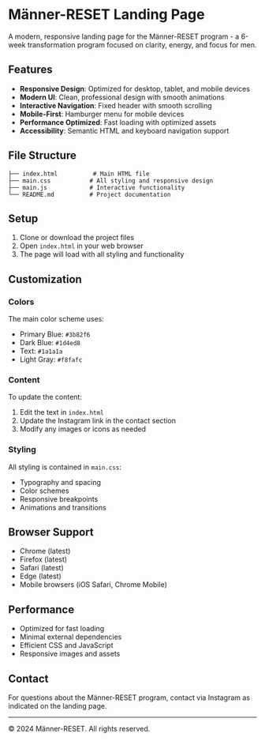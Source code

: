 # Männer-RESET Landing Page

A modern, responsive landing page for the Männer-RESET program - a 6-week transformation program focused on clarity, energy, and focus for men.

## Features

- **Responsive Design**: Optimized for desktop, tablet, and mobile devices
- **Modern UI**: Clean, professional design with smooth animations
- **Interactive Navigation**: Fixed header with smooth scrolling
- **Mobile-First**: Hamburger menu for mobile devices
- **Performance Optimized**: Fast loading with optimized assets
- **Accessibility**: Semantic HTML and keyboard navigation support

## File Structure

```
├── index.html          # Main HTML file
├── main.css           # All styling and responsive design
├── main.js            # Interactive functionality
└── README.md          # Project documentation
```

## Setup

1. Clone or download the project files
2. Open `index.html` in your web browser
3. The page will load with all styling and functionality

## Customization

### Colors
The main color scheme uses:
- Primary Blue: `#3b82f6`
- Dark Blue: `#1d4ed8`
- Text: `#1a1a1a`
- Light Gray: `#f8fafc`

### Content
To update the content:
1. Edit the text in `index.html`
2. Update the Instagram link in the contact section
3. Modify any images or icons as needed

### Styling
All styling is contained in `main.css`:
- Typography and spacing
- Color schemes
- Responsive breakpoints
- Animations and transitions

## Browser Support

- Chrome (latest)
- Firefox (latest)
- Safari (latest)
- Edge (latest)
- Mobile browsers (iOS Safari, Chrome Mobile)

## Performance

- Optimized for fast loading
- Minimal external dependencies
- Efficient CSS and JavaScript
- Responsive images and assets

## Contact

For questions about the Männer-RESET program, contact via Instagram as indicated on the landing page.

---

© 2024 Männer-RESET. All rights reserved. 